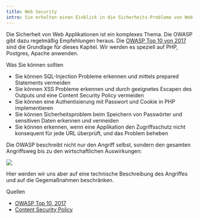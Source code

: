 ```yaml
---
title: Web Security
intro: Sie erhalten einen Einblick in die Sicherheits-Probleme von Web-Applikationen.
---
```


Die Sicherheit von Web Applikationen ist ein komplexes Thema.
Die OWASP gibt dazu regelmäßig Empfehlungen heraus. Die [OWASP Top 10 von 2017](https://www.owasp.org/index.php/Category:OWASP_Top_Ten_2017_Project)
sind die Grundlage für dieses Kapitel. Wir werden es speziell auf PHP, Postgres, Apache anwenden.

Was Sie können sollten

- Sie können SQL-Injection Probleme erkennen und mittels prepared Statements vermeiden
- Sie können XSS Probleme erkennen und durch geeignetes Escapen des Outputs und eine Content Security Policy vermeiden
- Sie können eine Authentisierung mit Passwort und Cookie in PHP implementieren
- Sie können Sicherheitsproblem beim Speichern von Passwörter und sensitiven Daten erkennen und vermeiden
- Sie können erkennen, wenn eine Applikation den Zugriffsschutz nicht konsequent für jede URL überprüft, und das Problem beheben

Die OWASP beschreibt nicht nur den Angriff selbst, sondern den gesamten Angriffsweg bis
zu den wirtschaftlichen Auswirkungen:

![](/images/security/angriffswege.png)

Hier werden wir uns aber auf eine technische Beschreibung des Angriffes und
auf die Gegemaßnahmen beschränken.

Quellen

- [OWASP Top 10, 2017](https://owasp.org/www-project-top-ten/OWASP_Top_Ten_2017/)
- [Content Security Policy](https://developer.mozilla.org/en-US/docs/Web/HTTP/CSP)
